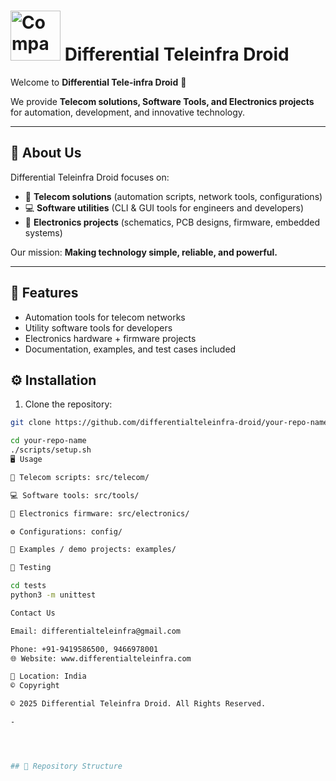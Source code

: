 # <img src="assets/logo.png" alt="Company Logo" width="80"/> Differential Teleinfra Droid

Welcome to **Differential Tele-infra Droid** 🚀  

We provide **Telecom solutions, Software Tools, and Electronics projects** for automation, development, and innovative technology.

---

## 🏢 About Us
Differential Teleinfra Droid focuses on:
- 📡 **Telecom solutions** (automation scripts, network tools, configurations)
- 💻 **Software utilities** (CLI & GUI tools for engineers and developers)
- 🔌 **Electronics projects** (schematics, PCB designs, firmware, embedded systems)

Our mission: **Making technology simple, reliable, and powerful.**

---

## 🚀 Features
- Automation tools for telecom networks
- Utility software tools for developers
- Electronics hardware + firmware projects
- Documentation, examples, and test cases included


## ⚙️ Installation
1. Clone the repository:  
```bash
git clone https://github.com/differentialteleinfra-droid/your-repo-name.git

cd your-repo-name
./scripts/setup.sh
🖥️ Usage

📡 Telecom scripts: src/telecom/

💻 Software tools: src/tools/

🔌 Electronics firmware: src/electronics/

⚙️ Configurations: config/

📂 Examples / demo projects: examples/

🧪 Testing

cd tests
python3 -m unittest

Contact Us

Email: differentialteleinfra@gmail.com

Phone: +91-9419586500, 9466978001
🌐 Website: www.differentialteleinfra.com

📍 Location: India
© Copyright

© 2025 Differential Teleinfra Droid. All Rights Reserved.

-




## 📂 Repository Structure

